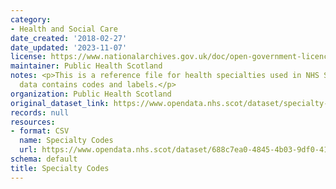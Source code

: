 ```yaml
---
category:
- Health and Social Care
date_created: '2018-02-27'
date_updated: '2023-11-07'
license: https://www.nationalarchives.gov.uk/doc/open-government-licence/version/3/
maintainer: Public Health Scotland
notes: <p>This is a reference file for health specialties used in NHS Scotland.  The
  data contains codes and labels.</p>
organization: Public Health Scotland
original_dataset_link: https://www.opendata.nhs.scot/dataset/specialty-codes
records: null
resources:
- format: CSV
  name: Specialty Codes
  url: https://www.opendata.nhs.scot/dataset/688c7ea0-4845-4b03-9df0-4149c72cb7f0/resource/6f2e3da0-b1b5-46cc-ac04-78495daedfa3/download/specialty_codes.csv
schema: default
title: Specialty Codes
---
```

